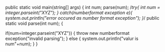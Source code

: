 public static void main(string[] args)
{
int num;
parse(num);
/*try{
int num = integer.parseint("XYZ");
}
catch(numberformat exception e){
system.out.println("error occured as number format exception");
}*/
public static void parse(int num);
{

if(num=integer.parseint("XYZ"))
{
throw new numberformat exception("invalid parsing");
}
else
{
system.out.println("valur is num"+num);
}
}
